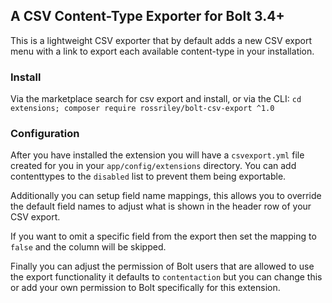 ## A CSV Content-Type Exporter for Bolt 3.4+

This is a lightweight CSV exporter that by default adds a new CSV export menu with a link to export
each available content-type in your installation.

### Install

Via the marketplace search for csv export and install, or via the CLI: 
`cd extensions; composer require rossriley/bolt-csv-export ^1.0`

### Configuration

After you have installed the extension you will have a `csvexport.yml` file created for you in your
`app/config/extensions` directory. You can add contenttypes to the `disabled` list to prevent them
being exportable.

Additionally you can setup field name mappings, this allows you to override the default field names 
to adjust what is shown in the header row of your CSV export.

If you want to omit a specific field from the export then set the mapping to `false` and the column
will be skipped.

Finally you can adjust the permission of Bolt users that are allowed to use the export functionality
it defaults to `contentaction` but you can change this or add your own permission to Bolt specifically
for this extension.
